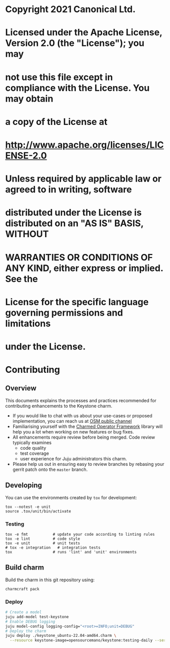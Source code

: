 # Copyright 2021 Canonical Ltd.
#
# Licensed under the Apache License, Version 2.0 (the "License"); you may
# not use this file except in compliance with the License. You may obtain
# a copy of the License at
#
#         http://www.apache.org/licenses/LICENSE-2.0
#
# Unless required by applicable law or agreed to in writing, software
# distributed under the License is distributed on an "AS IS" BASIS, WITHOUT
# WARRANTIES OR CONDITIONS OF ANY KIND, either express or implied. See the
# License for the specific language governing permissions and limitations
# under the License.
#

# Contributing

## Overview

This documents explains the processes and practices recommended for contributing enhancements to
the Keystone charm.

- If you would like to chat with us about your use-cases or proposed implementation, you can reach
  us at [OSM public channel](https://opensourcemano.slack.com/archives/CA2TLA48Y)
- Familiarising yourself with the [Charmed Operator Framework](https://juju.is/docs/sdk) library
  will help you a lot when working on new features or bug fixes.
- All enhancements require review before being merged. Code review typically examines
  - code quality
  - test coverage
  - user experience for Juju administrators this charm.
- Please help us out in ensuring easy to review branches by rebasing your gerrit patch onto
  the `master` branch.

## Developing

You can use the environments created by `tox` for development:

```shell
tox --notest -e unit
source .tox/unit/bin/activate
```

### Testing

```shell
tox -e fmt           # update your code according to linting rules
tox -e lint          # code style
tox -e unit          # unit tests
# tox -e integration   # integration tests
tox                  # runs 'lint' and 'unit' environments
```

## Build charm

Build the charm in this git repository using:

```shell
charmcraft pack
```

### Deploy

```bash
# Create a model
juju add-model test-keystone
# Enable DEBUG logging
juju model-config logging-config="<root>=INFO;unit=DEBUG"
# Deploy the charm
juju deploy ./keystone_ubuntu-22.04-amd64.charm \
  --resource keystone-image=opensourcemano/keystone:testing-daily --series jammy
```
